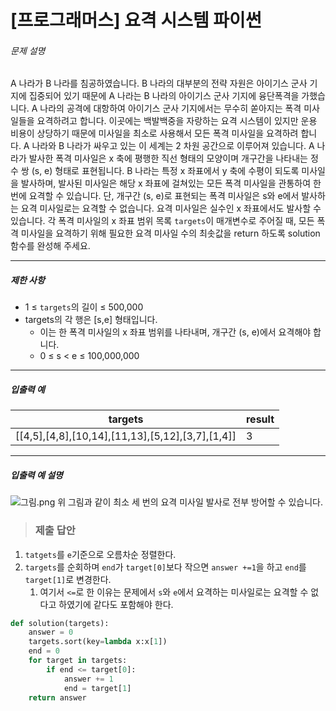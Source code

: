 # [프로그래머스] 요격 시스템 파이썬

###### 문제 설명

A 나라가 B 나라를 침공하였습니다. B 나라의 대부분의 전략 자원은 아이기스 군사 기지에 집중되어 있기 때문에 A 나라는 B 나라의 아이기스 군사 기지에 융단폭격을 가했습니다.
A 나라의 공격에 대항하여 아이기스 군사 기지에서는 무수히 쏟아지는 폭격 미사일들을 요격하려고 합니다. 이곳에는 백발백중을 자랑하는 요격 시스템이 있지만 운용 비용이 상당하기 때문에 미사일을 최소로 사용해서 모든 폭격 미사일을 요격하려 합니다.
A 나라와 B 나라가 싸우고 있는 이 세계는 2 차원 공간으로 이루어져 있습니다. A 나라가 발사한 폭격 미사일은 x 축에 평행한 직선 형태의 모양이며 개구간을 나타내는 정수 쌍 (s, e) 형태로 표현됩니다. B 나라는 특정 x 좌표에서 y 축에 수평이 되도록 미사일을 발사하며, 발사된 미사일은 해당 x 좌표에 걸쳐있는 모든 폭격 미사일을 관통하여 한 번에 요격할 수 있습니다. 단, 개구간 (s, e)로 표현되는 폭격 미사일은 s와 e에서 발사하는 요격 미사일로는 요격할 수 없습니다. 요격 미사일은 실수인 x 좌표에서도 발사할 수 있습니다.
각 폭격 미사일의 x 좌표 범위 목록 `targets`이 매개변수로 주어질 때, 모든 폭격 미사일을 요격하기 위해 필요한 요격 미사일 수의 최솟값을 return 하도록 solution 함수를 완성해 주세요.

------

##### 제한 사항

- 1 ≤ `targets`의 길이 ≤ 500,000
- targets의 각 행은 [s,e] 형태입니다.
  - 이는 한 폭격 미사일의 x 좌표 범위를 나타내며, 개구간 (s, e)에서 요격해야 합니다.
  - 0 ≤ s < e ≤ 100,000,000

------

##### 입출력 예

| targets                                          | result |
| ------------------------------------------------ | ------ |
| [[4,5],[4,8],[10,14],[11,13],[5,12],[3,7],[1,4]] | 3      |

------

##### 입출력 예 설명

![그림.png](https://grepp-programmers.s3.ap-northeast-2.amazonaws.com/files/production/9641b37b-9c9d-4eec-bd92-bec75acf2338/%EA%B7%B8%EB%A6%BC.png)
위 그림과 같이 최소 세 번의 요격 미사일 발사로 전부 방어할 수 있습니다.

> ### 제출 답안

1. `tatgets`를 `e`기준으로 오름차순 정렬한다.
2. `targets`를 순회하며 `end`가 `target[0]`보다 작으면 `answer +=1`을 하고 `end`를 `target[1]`로 변경한다.
   1. 여기서 `<=`로 한 이유는 문제에서 `s`와 `e`에서 요격하는 미사일로는 요격할 수 없다고 하였기에 같다도 포함해야 한다.

```python
def solution(targets):
    answer = 0
    targets.sort(key=lambda x:x[1])
    end = 0
    for target in targets:
        if end <= target[0]:
            answer += 1
            end = target[1]
    return answer
```

